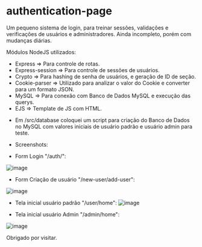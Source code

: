 # authentication-page

Um pequeno sistema de login, para treinar sessões, validações e verificações de usuários e administradores.
Ainda incompleto, porém com mudanças diárias.

Módulos NodeJS utilizados:
- Express => Para controle de rotas.
- Express-session => Para controle de sessões de usuários.
- Crypto => Para hashing de senha de usuários, e geração de ID de seção.
- Cookie-parser => Utilizado para analizar o valor do Cookie e converter para um formato JSON.
- MySQL => Para conexão com Banco de Dados MySQL e execução das querys.
- EJS => Template de JS com HTML.

* Em /src/database coloquei um script para criação do Banco de Dados no MySQL com valores iniciais de usuário padrão e usuário admin para teste.

* Screenshots:

- Form Login "/auth/":

![image](https://user-images.githubusercontent.com/43563007/157667098-1ae729a3-c5a5-472b-9829-0e77ab1fa54c.png)

- Form Criação de usuário "/new-user/add-user":

![image](https://user-images.githubusercontent.com/43563007/157667231-3335085f-308b-4c44-aed4-323cd0e1b71c.png)

- Tela inicial usuário padrão "/user/home":
![image](https://user-images.githubusercontent.com/43563007/157667363-004200b0-a6ba-4f8d-8be5-222ab7e85ae6.png)

- Tela inicial usuário Admin "/admin/home":

![image](https://user-images.githubusercontent.com/43563007/157667452-3b467d23-f630-4f1f-97c2-dd351860423b.png)


Obrigado por visitar.
